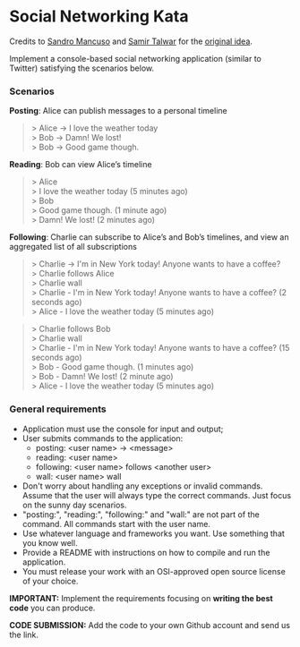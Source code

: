 # Social Networking Kata
Credits to [Sandro Mancuso](https://twitter.com/sandromancuso) and [Samir Talwar](https://twitter.com/SamirTalwar) for the [original idea](http://monospacedmonologues.com/post/49250842364/the-social-networking-kata).

Implement a console-based social networking application (similar to Twitter) satisfying the scenarios below.

### Scenarios

**Posting**: Alice can publish messages to a personal timeline

> \> Alice -> I love the weather today  
> \> Bob -> Damn! We lost!  
> \> Bob -> Good game though.  

**Reading**: Bob can view Alice’s timeline

> \> Alice  
> \> I love the weather today (5 minutes ago)  
> \> Bob  
> \> Good game though. (1 minute ago)  
> \> Damn! We lost! (2 minutes ago)  

**Following**: Charlie can subscribe to Alice’s and Bob’s timelines, and view an aggregated list of all subscriptions

> \> Charlie -> I'm in New York today! Anyone wants to have a coffee?  
> \> Charlie follows Alice  
> \> Charlie wall  
> \> Charlie - I'm in New York today! Anyone wants to have a coffee? (2 seconds ago)  
> \> Alice - I love the weather today (5 minutes ago)  

> \> Charlie follows Bob  
> \> Charlie wall  
> \> Charlie - I'm in New York today! Anyone wants to have a coffee? (15 seconds ago)  
> \> Bob - Good game though. (1 minutes ago)  
> \> Bob - Damn! We lost! (2 minute ago)  
> \> Alice - I love the weather today (5 minutes ago)  

### General requirements

- Application must use the console for input and output;
- User submits commands to the application:
    - posting: \<user name> -> \<message>
    - reading: \<user name>
    - following: \<user name> follows \<another user>
    - wall: \<user name> wall
- Don't worry about handling any exceptions or invalid commands. Assume that the user will always type the correct commands. Just focus on the sunny day scenarios.
- "posting:", "reading:", "following:" and "wall:" are not part of the command. All commands start with the user name.
- Use whatever language and frameworks you want. Use something that you know well.
- Provide a README with instructions on how to compile and run the application.
- You must release your work with an OSI-approved open source license of your choice.

**IMPORTANT:**  Implement the requirements focusing on **writing the best code** you can produce.

**CODE SUBMISSION:** Add the code to your own Github account and send us the link.
